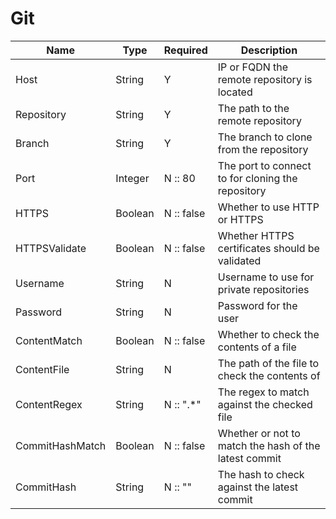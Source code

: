 Git
===

| Name            | Type    | Required   | Description                                           |
| --------------- | ------- | ---------- | ----------------------------------------------------- |
| Host            | String  | Y          | IP or FQDN the remote repository is located           |
| Repository      | String  | Y          | The path to the remote repository                     |
| Branch          | String  | Y          | The branch to clone from the repository               |
| Port            | Integer | N :: 80    | The port to connect to for cloning the repository     |
| HTTPS           | Boolean | N :: false | Whether to use HTTP or HTTPS                          |
| HTTPSValidate   | Boolean | N :: false | Whether HTTPS certificates should be validated        |
| Username        | String  | N          | Username to use for private repositories              |
| Password        | String  | N          | Password for the user                                 |
| ContentMatch    | Boolean | N :: false | Whether to check the contents of a file               |
| ContentFile     | String  | N          | The path of the file to check the contents of         |
| ContentRegex    | String  | N :: ".*"  | The regex to match against the checked file           |
| CommitHashMatch | Boolean | N :: false | Whether or not to match the hash of the latest commit |
| CommitHash      | String  | N :: ""    | The hash to check against the latest commit           |
